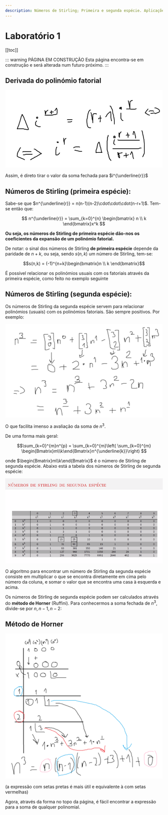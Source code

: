 ```yaml
---
description: Números de Stirling; Primeira e segunda espécie. Aplicações no cálculo da soma fechada de polinómios. Método de Horner.
---
```


# Laboratório 1

[[toc]]

::: warning PÁGINA EM CONSTRUÇÃO
Esta página encontra-se em construção e será alterada num futuro próximo.
:::

## Derivada do polinómio fatorial

![Soma fechada](./assets/0002-derivada.png)

Assim, é direto tirar o valor da soma fechada para $i^{\underline{r}}$

## **Números de Stirling (primeira espécie):**

Sabe-se que $n^{\underline{r}} = n(n-1)(n-2)\cdot\cdot\cdot(n-r+1)$. Tem-se então que:

$$
n^{\underline{r}} = \sum_{k=0}^{n} \begin{bmatrix}
n \\
k
\end{bmatrix}x^k
$$

**Ou seja, os números de Stirling de primeira espécie dão-nos os coeficientes da expansão de um polinómio fatorial.**

De notar: o sinal dos números de Stirling **de primeira espécie** depende da paridade de $n+k$, ou seja, sendo $s(n,k)$ um número de Stirling, tem-se:

$$s(n,k) = (-1)^{n+k}\begin{bmatrix}n \\ k \end{bmatrix}$$

É possível relacionar os polinómios usuais com os fatoriais através da primeira espécie, como feito no exemplo seguinte

## **Números de Stirling (segunda espécie):**

Os números de Stirling da segunda espécie servem para relacionar polinómios (usuais) com os polinómios fatoriais. São sempre positivos. Por exemplo:

![N ao cubo com números de Stirling](./assets/0002-n_ao_cubo.png)

O que facilita imenso a avaliação da soma de $n^{3}$.

De uma forma mais geral:

$$\sum_{k=0}^{m}n^{p} = \sum_{k=0}^{m}\left( \sum_{k=0}^{m} \begin{Bmatrix}m\\k\end{Bmatrix}n^{\underline{k}}\right) $$

onde $\begin{Bmatrix}m\\k\end{Bmatrix}$ é o número de Stirling de segunda espécie. Abaixo está a tabela dos números de Stirling de segunda espécie:

![Tabela de números de Stirling de segunda espécie](./assets/0002-tabela2especie.png)

O algoritmo para encontrar um número de Stirling da segunda espécie consiste em multiplicar o que se encontra diretamente em cima pelo número da coluna, e somar o valor que se encontra uma casa à esquerda e acima.

Os números de Stirling de segunda espécie podem ser calculados através do **método de Horner** (Ruffini). Para conhecermos a soma fechada de $n^{3}$, divide-se por $n, n-1, n-2$:

## Método de Horner

![Método de Horner](./assets/0002-horner.png)

(a expressão com setas pretas é mais útil e equivalente à com setas vermelhas)

Agora, através da forma no topo da página, é fácil encontrar a expressão para a soma de qualquer polinomial.
